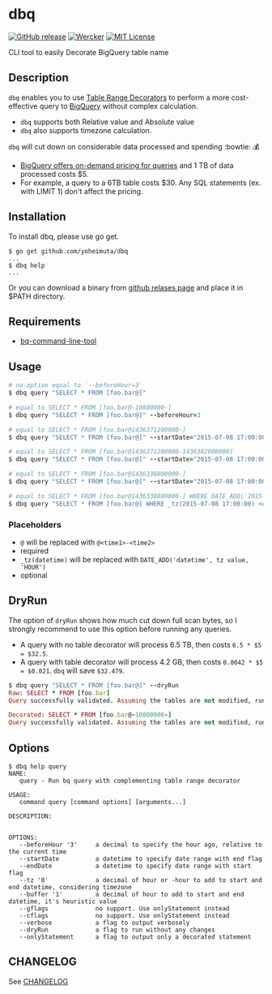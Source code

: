 # dbq #

[![GitHub release](http://img.shields.io/github/release/yoheimuta/go-from-gist-to-issue.svg?style=flat-square)][release]
[![Wercker](http://img.shields.io/wercker/ci/54393fe184570fc622001411.svg?style=flat-square)][wercker]
[![MIT License](http://img.shields.io/badge/license-MIT-blue.svg?style=flat-square)][license]

[release]: https://github.com/yoheimuta/dbq/releases
[wercker]: https://app.wercker.com/project/bykey/d232745d4f00166be66404af31469036
[license]: https://github.com/yoheimuta/dbq/blob/master/LICENSE

CLI tool to easily Decorate BigQuery table name

## Description

`dbq` enables you to use [Table Range Decorators](https://cloud.google.com/bigquery/table-decorators) to perform a more cost-effective query to [BigQuery](https://cloud.google.com/bigquery/what-is-bigquery) without complex calculation.

- `dbq` supports both Relative value and Absolute value
- `dbq` also supports timezone calculation.

`dbq` will cut down on considerable data processed and spending :bowtie: :moneybag:

- [BigQuery offers on-demand pricing for queries](https://cloud.google.com/bigquery/pricing) and 1 TB of data processed costs $5.
- For example, a query to a 6TB table costs $30. Any SQL statements (ex. with LIMIT 1) don't affect the pricing.

## Installation

To install dbq, please use go get.

```
$ go get github.com/yoheimuta/dbq
...
$ dbq help
...
```

Or you can download a binary from [github relases page](https://github.com/yoheimuta/dbq/releases) and place it in $PATH directory.

## Requirements

- [bq-command-line-tool](https://cloud.google.com/bigquery/bq-command-line-tool)

## Usage

```ruby
# no-option equal to `--beforeHour=3`
$ dbq query "SELECT * FROM [foo.bar@]"

# equal to SELECT * FROM [foo.bar@-10800000-]
$ dbq query "SELECT * FROM [foo.bar@]" --beforeHour=3

# equal to SELECT * FROM [foo.bar@1436371200000-]
$ dbq query "SELECT * FROM [foo.bar@]" --startDate="2015-07-08 17:00:00"

# equal to SELECT * FROM [foo.bar@1436371200000-1436382000000]
$ dbq query "SELECT * FROM [foo.bar@]" --startDate="2015-07-08 17:00:00" --endDate="2015-07-08 18:00:00"

# equal to SELECT * FROM [foo.bar@1436338800000-]
$ dbq query "SELECT * FROM [foo.bar@]" --startDate="2015-07-08 17:00:00" --tz="-9"

# equal to SELECT * FROM [foo.bar@1436338800000-] WHERE DATE_ADD('2015-07-08 17:00:00', -9, 'HOUR') <= time and time <= DATE_ADD('2015-07-08 18:00:00', -9, 'HOUR')
$ dbq query "SELECT * FROM [foo.bar@] WHERE _tz(2015-07-08 17:00:00) <= time and time <= _tz(2015-07-08 18:00:00)" --startDate="2015-07-08 17:00:00" --tz="-9"
```

### Placeholders

- `@` will be replaced with `@<time1>-<time2>`
 - required
- `_tz(datetime)` will be replaced with `DATE_ADD('datetime', tz value, 'HOUR')`
 - optional

## DryRun

The option of `dryRun` shows how much cut down full scan bytes, so I strongly recommend to use this option before running any queries.

- A query with no table decorator will process 6.5 TB, then costs `6.5 * $5 = $32.5`.
- A query with table decorator will process 4.2 GB, then costs `0.0042 * $5 = $0.021`. `dbq` will save `$32.479`.

```ruby
$ dbq query "SELECT * FROM [foo.bar@]" --dryRun
Raw: SELECT * FROM [foo.bar]
Query successfully validated. Assuming the tables are not modified, running this query will process 6488095769102 bytes of data.

Decorated: SELECT * FROM [foo.bar@-10800000-]
Query successfully validated. Assuming the tables are not modified, running this query will process 4201020576 bytes of data.
```

## Options

```
$ dbq help query
NAME:
   query - Run bq query with complementing table range decorator

USAGE:
   command query [command options] [arguments...]

DESCRIPTION:


OPTIONS:
   --beforeHour '3'     a decimal to specify the hour ago, relative to the current time
   --startDate          a datetime to specify date range with end flag
   --endDate            a datetime to specify date range with start flag
   --tz '0'             a decimal of hour or -hour to add to start and end datetime, considering timezone
   --buffer '1'         a decimal of hour to add to start and end datetime, it's heuristic value
   --gflags             no support. Use onlyStatement instead
   --cflags             no support. Use onlyStatement instead
   --verbose            a flag to output verbosely
   --dryRun             a flag to run without any changes
   --onlyStatement      a flag to output only a decorated statement
```

## CHANGELOG

See [CHANGELOG](CHANGELOG.md)
